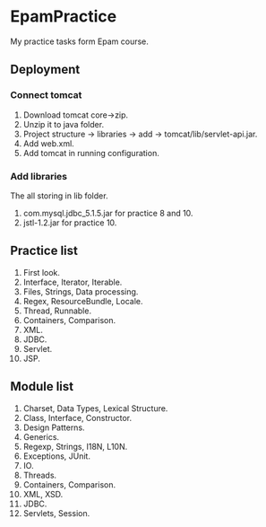 # EpamPractice
My practice tasks form Epam course.

## Deployment

### Connect tomcat

1. Download tomcat core->zip.
1. Unzip it to java folder.
1. Project structure -> libraries -> add -> tomcat/lib/servlet-api.jar.
1. Add web.xml.
1. Add tomcat in running configuration.

### Add libraries

The all storing in lib folder.

1. com.mysql.jdbc_5.1.5.jar for practice 8 and 10.
1. jstl-1.2.jar for practice 10.

## Practice list

1. First look. 
1. Interface, Iterator, Iterable.
1. Files, Strings, Data processing.
1. Regex, ResourceBundle, Locale.
1. Thread, Runnable.
1. Containers, Comparison.
1. XML.
1. JDBC.
1. Servlet.
1. JSP.

## Module list

1. Charset, Data Types, Lexical Structure.
1. Class, Interface, Constructor.
1. Design Patterns.
1. Generics.
1. Regexp, Strings, I18N, L10N.
1. Exceptions, JUnit.
1. IO.
1. Threads.
1. Containers, Comparison.
1. XML, XSD.
1. JDBC.
1. Servlets, Session.

